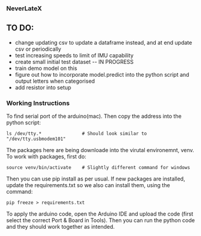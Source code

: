 ### NeverLateX ###

## TO DO:
- change updating csv to update a dataframe instead, and at end update csv or periodically
- test increasing speeds to limit of IMU capability
- create small initial test dataset -- IN PROGRESS
- train demo model on this
- figure out how to incorporate model.predict into the python script and output letters when categorised
- add resistor into setup


### Working Instructions ###
To find serial port of the arduino(mac). Then copy the address into the python script:
    
    ls /dev/tty.*               # Should look similar to "/dev/tty.usbmodem101"

The packages here are being downloade into the virutal environemnt, venv. To work with packages, first do:

    source venv/bin/activate    # Slightly different command for windows

Then you can use pip install as per usual. If new packages are installed, update the requirements.txt so we also can install them, using the command:

    pip freeze > requirements.txt  
    
To apply the arduino code, open the Arduino IDE and upload the code (first select the correct Port & Board in Tools). Then you can run the python code and they should work together as intended.